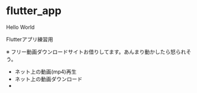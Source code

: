 # flutter_app

Hello World

Flutterアプリ練習用

※ フリー動画ダウンロードサイトお借りしてます。あんまり動かしたら怒られそう。
- ネット上の動画(mp4)再生
- ネット上の動画ダウンロード
-